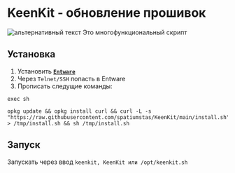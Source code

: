 # KeenKit - обновление прошивок
![альтернативный текст](/assets/images/wiki/helpful/keenkit/1.jpg)
Это многофункциональный скрипт

## Установка

1. Установить [**`Entware`**](/wiki/helpful/entware)
2. Через `Telnet/SSH` попасть в Entware
3. Прописать следущие команды:

```shell
exec sh
```

```shell
opkg update && opkg install curl && curl -L -s "https://raw.githubusercontent.com/spatiumstas/KeenKit/main/install.sh" > /tmp/install.sh && sh /tmp/install.sh
```

## Запуск
Запускать через ввод `keenkit, KeenKit или /opt/keenkit.sh`
